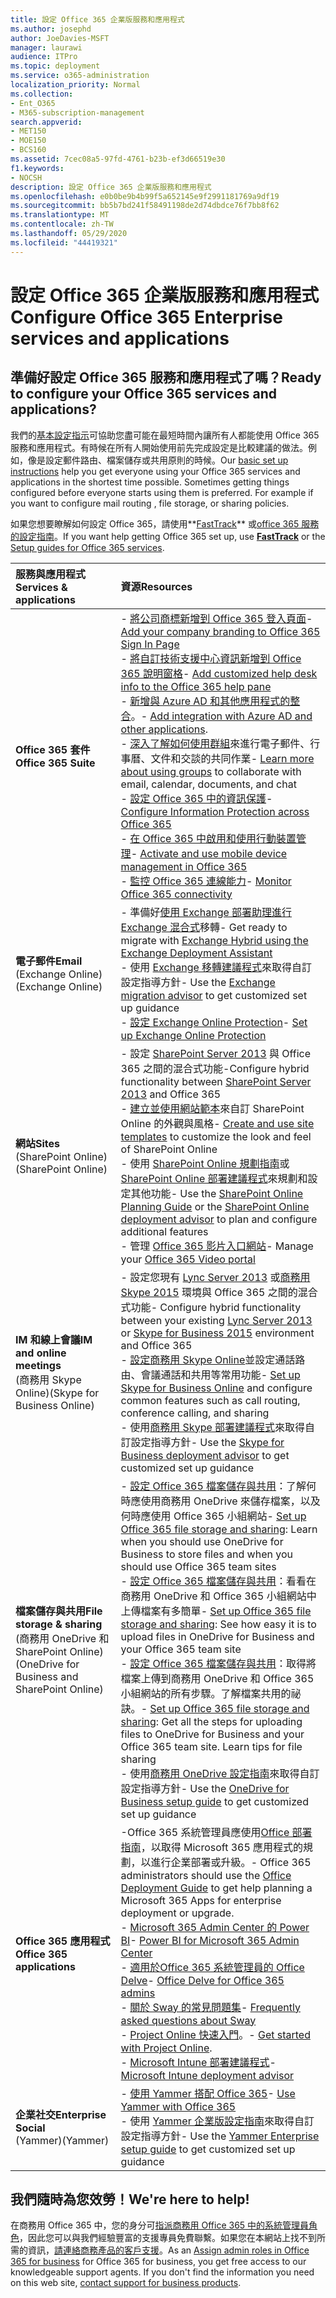 ```yaml
---
title: 設定 Office 365 企業版服務和應用程式
ms.author: josephd
author: JoeDavies-MSFT
manager: laurawi
audience: ITPro
ms.topic: deployment
ms.service: o365-administration
localization_priority: Normal
ms.collection:
- Ent_O365
- M365-subscription-management
search.appverid:
- MET150
- MOE150
- BCS160
ms.assetid: 7cec08a5-97fd-4761-b23b-ef3d66519e30
f1.keywords:
- NOCSH
description: 設定 Office 365 企業版服務和應用程式
ms.openlocfilehash: e0b0be9b4b99f5a652145e9f2991181769a9df19
ms.sourcegitcommit: bb5b7bd241f58491198de2d74dbdce76f7bb8f62
ms.translationtype: MT
ms.contentlocale: zh-TW
ms.lasthandoff: 05/29/2020
ms.locfileid: "44419321"
---
```

# <a name="configure-office-365-enterprise-services-and-applications"></a><span data-ttu-id="f9c40-103">設定 Office 365 企業版服務和應用程式</span><span class="sxs-lookup"><span data-stu-id="f9c40-103">Configure Office 365 Enterprise services and applications</span></span>

## <a name="ready-to-configure-your-office-365-services-and-applications"></a><span data-ttu-id="f9c40-104">準備好設定 Office 365 服務和應用程式了嗎？</span><span class="sxs-lookup"><span data-stu-id="f9c40-104">Ready to configure your Office 365 services and applications?</span></span>

<span data-ttu-id="f9c40-p101">我們的[基本設定指示](https://support.office.com/article/Set-up-Office-365-for-business-6a3a29a0-e616-4713-99d1-15eda62d04fa)可協助您盡可能在最短時間內讓所有人都能使用 Office 365 服務和應用程式。有時候在所有人開始使用前先完成設定是比較建議的做法。例如，像是設定郵件路由、檔案儲存或共用原則的時候。</span><span class="sxs-lookup"><span data-stu-id="f9c40-p101">Our [basic set up instructions](https://support.office.com/article/Set-up-Office-365-for-business-6a3a29a0-e616-4713-99d1-15eda62d04fa) help you get everyone using your Office 365 services and applications in the shortest time possible. Sometimes getting things configured before everyone starts using them is preferred. For example if you want to configure mail routing , file storage, or sharing policies.</span></span> 
  
<span data-ttu-id="f9c40-108">如果您想要瞭解如何設定 Office 365，請使用**[FastTrack](https://fasttrack.microsoft.com/office)** 或[office 365 服務的設定指南](setup-guides-for-office-365.md)。</span><span class="sxs-lookup"><span data-stu-id="f9c40-108">If you want help getting Office 365 set up, use **[FastTrack](https://fasttrack.microsoft.com/office)** or the [Setup guides for Office 365 services](setup-guides-for-office-365.md).</span></span>
  
|<span data-ttu-id="f9c40-109">**服務與應用程式**</span><span class="sxs-lookup"><span data-stu-id="f9c40-109">**Services & applications**</span></span>|<span data-ttu-id="f9c40-110">**資源**</span><span class="sxs-lookup"><span data-stu-id="f9c40-110">**Resources**</span></span>|
|:-----|:-----|
|<span data-ttu-id="f9c40-111">**Office 365 套件**</span><span class="sxs-lookup"><span data-stu-id="f9c40-111">**Office 365 Suite**</span></span> |<span data-ttu-id="f9c40-112">- [將公司商標新增到 Office 365 登入頁面](https://support.office.com/article/Add-your-company-branding-to-Office-365-Sign-In-Page-a1229cdb-ce19-4da5-90c7-2b9b146aef0a)</span><span class="sxs-lookup"><span data-stu-id="f9c40-112">- [Add your company branding to Office 365 Sign In Page](https://support.office.com/article/Add-your-company-branding-to-Office-365-Sign-In-Page-a1229cdb-ce19-4da5-90c7-2b9b146aef0a)</span></span> <br> <span data-ttu-id="f9c40-113">- [將自訂技術支援中心資訊新增到 Office 365 說明窗格](https://support.office.com/article/Add-customized-help-desk-info-to-the-Office-365-help-pane-9dd9b104-68f7-4d49-9a30-82561c7d79a3)</span><span class="sxs-lookup"><span data-stu-id="f9c40-113">- [Add customized help desk info to the Office 365 help pane](https://support.office.com/article/Add-customized-help-desk-info-to-the-Office-365-help-pane-9dd9b104-68f7-4d49-9a30-82561c7d79a3)</span></span> <br> <span data-ttu-id="f9c40-114">- [新增與 Azure AD 和其他應用程式的整合](https://support.office.com/article/Integrated-Apps-and-Azure-AD-for-Office-365-administrators-cb2250e3-451e-416f-bf4e-363549652c2a)。</span><span class="sxs-lookup"><span data-stu-id="f9c40-114">- [Add integration with Azure AD and other applications](https://support.office.com/article/Integrated-Apps-and-Azure-AD-for-Office-365-administrators-cb2250e3-451e-416f-bf4e-363549652c2a).</span></span>  <br> <span data-ttu-id="f9c40-115">- [深入了解如何使用群組](https://support.office.com/Article/Learn-more-about-groups-b565caa1-5c40-40ef-9915-60fdb2d97fa2)來進行電子郵件、行事曆、文件和交談的共同作業</span><span class="sxs-lookup"><span data-stu-id="f9c40-115">- [Learn more about using groups](https://support.office.com/Article/Learn-more-about-groups-b565caa1-5c40-40ef-9915-60fdb2d97fa2) to collaborate with email, calendar, documents, and chat</span></span> <br> <span data-ttu-id="f9c40-116">- [設定 Office 365 中的資訊保護](https://technet.microsoft.com/library/dn532171.aspx)</span><span class="sxs-lookup"><span data-stu-id="f9c40-116">- [Configure Information Protection across Office 365](https://technet.microsoft.com/library/dn532171.aspx)</span></span> <br> <span data-ttu-id="f9c40-117">- [在 Office 365 中啟用和使用行動裝置管理](https://support.office.microsoft.com/article/Manage-mobile-devices-in-Office-365-dd892318-bc44-4eb1-af00-9db5430be3cd)</span><span class="sxs-lookup"><span data-stu-id="f9c40-117">- [Activate and use mobile device management in Office 365](https://support.office.microsoft.com/article/Manage-mobile-devices-in-Office-365-dd892318-bc44-4eb1-af00-9db5430be3cd)</span></span> <br> <span data-ttu-id="f9c40-118">- [監控 Office 365 連線能力](monitor-connectivity.md)</span><span class="sxs-lookup"><span data-stu-id="f9c40-118">- [Monitor Office 365 connectivity](monitor-connectivity.md)</span></span> |
|<span data-ttu-id="f9c40-119">**電子郵件**</span><span class="sxs-lookup"><span data-stu-id="f9c40-119">**Email**</span></span> <br> <span data-ttu-id="f9c40-120">(Exchange Online)</span><span class="sxs-lookup"><span data-stu-id="f9c40-120">(Exchange Online)</span></span> | <span data-ttu-id="f9c40-121">- 準備好[使用 Exchange 部署助理進行 Exchange 混合式](https://technet.microsoft.com/exdeploy2013)移轉</span><span class="sxs-lookup"><span data-stu-id="f9c40-121">- Get ready to migrate with [Exchange Hybrid using the Exchange Deployment Assistant](https://technet.microsoft.com/exdeploy2013)</span></span>  <br> <span data-ttu-id="f9c40-122">- 使用 [Exchange 移轉建議程式](https://aka.ms/office365setup)來取得自訂設定指導方針</span><span class="sxs-lookup"><span data-stu-id="f9c40-122">- Use the [Exchange migration advisor](https://aka.ms/office365setup) to get customized set up guidance</span></span>  <br> <span data-ttu-id="f9c40-123">- [設定 Exchange Online Protection](https://technet.microsoft.com/library/jj723153%28v=exchg.150%29.aspx)</span><span class="sxs-lookup"><span data-stu-id="f9c40-123">- [Set up Exchange Online Protection](https://technet.microsoft.com/library/jj723153%28v=exchg.150%29.aspx)</span></span> |
|<span data-ttu-id="f9c40-124">**網站**</span><span class="sxs-lookup"><span data-stu-id="f9c40-124">**Sites**</span></span> <br> <span data-ttu-id="f9c40-125">(SharePoint Online)</span><span class="sxs-lookup"><span data-stu-id="f9c40-125">(SharePoint Online)</span></span> | <span data-ttu-id="f9c40-126">- 設定 [SharePoint Server 2013](https://technet.microsoft.com/library/jj838715) 與 Office 365 之間的混合式功能</span><span class="sxs-lookup"><span data-stu-id="f9c40-126">-Configure hybrid functionality between [SharePoint Server 2013](https://technet.microsoft.com/library/jj838715) and Office 365</span></span> <br> <span data-ttu-id="f9c40-127">- [建立並使用網站範本](https://support.office.com/article/Create-and-use-site-templates-60371B0F-00E0-4C49-A844-34759EBDD989)來自訂 SharePoint Online 的外觀與風格</span><span class="sxs-lookup"><span data-stu-id="f9c40-127">- [Create and use site templates](https://support.office.com/article/Create-and-use-site-templates-60371B0F-00E0-4C49-A844-34759EBDD989) to customize the look and feel of SharePoint Online</span></span> <br> <span data-ttu-id="f9c40-128">- 使用 [SharePoint Online 規劃指南](https://support.office.com/article/SharePoint-Online-Planning-Guide-for-Office-365-for-business-d5089cdf-3fd2-4230-acbd-20ecda2f9bb8)或 [SharePoint Online 部署建議程式](https://aka.ms/spoguidance)來規劃和設定其他功能</span><span class="sxs-lookup"><span data-stu-id="f9c40-128">- Use the [SharePoint Online Planning Guide](https://support.office.com/article/SharePoint-Online-Planning-Guide-for-Office-365-for-business-d5089cdf-3fd2-4230-acbd-20ecda2f9bb8) or the [SharePoint Online deployment advisor](https://aka.ms/spoguidance) to plan and configure additional features</span></span> <br> <span data-ttu-id="f9c40-129">- 管理 [Office 365 影片入口網站](https://support.office.com/article/Manage-your-Office-365-Video-portal-c059465b-eba9-44e1-b8c7-8ff7793ff5da)</span><span class="sxs-lookup"><span data-stu-id="f9c40-129">- Manage your [Office 365 Video portal](https://support.office.com/article/Manage-your-Office-365-Video-portal-c059465b-eba9-44e1-b8c7-8ff7793ff5da)</span></span> |
|<span data-ttu-id="f9c40-130">**IM 和線上會議**</span><span class="sxs-lookup"><span data-stu-id="f9c40-130">**IM and online meetings**</span></span> <br> <span data-ttu-id="f9c40-131">(商務用 Skype Online)</span><span class="sxs-lookup"><span data-stu-id="f9c40-131">(Skype for Business Online)</span></span> | <span data-ttu-id="f9c40-132">- 設定您現有 [Lync Server 2013](https://technet.microsoft.com/library/jj204805) 或[商務用 Skype 2015](https://technet.microsoft.com/library/jj205403) 環境與 Office 365 之間的混合式功能</span><span class="sxs-lookup"><span data-stu-id="f9c40-132">- Configure hybrid functionality between your existing [Lync Server 2013](https://technet.microsoft.com/library/jj204805) or [Skype for Business 2015](https://technet.microsoft.com/library/jj205403) environment and Office 365</span></span>  <br> <span data-ttu-id="f9c40-133">- [設定商務用 Skype Online](https://support.office.com/article/Set-up-Skype-for-Business-Online-40296968-e779-4259-980b-c2de1c044c6e)並設定通話路由、會議通話和共用等常用功能</span><span class="sxs-lookup"><span data-stu-id="f9c40-133">- [Set up Skype for Business Online](https://support.office.com/article/Set-up-Skype-for-Business-Online-40296968-e779-4259-980b-c2de1c044c6e) and configure common features such as call routing, conference calling, and sharing</span></span>  <br> <span data-ttu-id="f9c40-134">- 使用[商務用 Skype 部署建議程式](https://aka.ms/skypeguidance)來取得自訂設定指導方針</span><span class="sxs-lookup"><span data-stu-id="f9c40-134">- Use the [Skype for Business deployment advisor](https://aka.ms/skypeguidance) to get customized set up guidance</span></span> |
| <span data-ttu-id="f9c40-135">**檔案儲存與共用**</span><span class="sxs-lookup"><span data-stu-id="f9c40-135">**File storage & sharing**</span></span> <br> <span data-ttu-id="f9c40-136">(商務用 OneDrive 和 SharePoint Online)</span><span class="sxs-lookup"><span data-stu-id="f9c40-136">(OneDrive for Business and SharePoint Online)</span></span> | <span data-ttu-id="f9c40-137">- [設定 Office 365 檔案儲存與共用](https://support.office.com/article/7aa9cdc8-2245-4218-81ee-86fa7c35f1de#BKMK_WhatDif)：了解何時應使用商務用 OneDrive 來儲存檔案，以及何時應使用 Office 365 小組網站</span><span class="sxs-lookup"><span data-stu-id="f9c40-137">- [Set up Office 365 file storage and sharing](https://support.office.com/article/7aa9cdc8-2245-4218-81ee-86fa7c35f1de#BKMK_WhatDif): Learn when you should use OneDrive for Business to store files and when you should use Office 365 team sites</span></span> <br> <span data-ttu-id="f9c40-138">- [設定 Office 365 檔案儲存與共用](https://support.office.com/article/7aa9cdc8-2245-4218-81ee-86fa7c35f1de#BKMK_MoveDocsVideo)：看看在商務用 OneDrive 和 Office 365 小組網站中上傳檔案有多簡單</span><span class="sxs-lookup"><span data-stu-id="f9c40-138">- [Set up Office 365 file storage and sharing](https://support.office.com/article/7aa9cdc8-2245-4218-81ee-86fa7c35f1de#BKMK_MoveDocsVideo): See how easy it is to upload files in OneDrive for Business and your Office 365 team site</span></span> <br> <span data-ttu-id="f9c40-p102">- [設定 Office 365 檔案儲存與共用](https://support.office.com/article/7aa9cdc8-2245-4218-81ee-86fa7c35f1de#BKMK_Store)：取得將檔案上傳到商務用 OneDrive 和 Office 365 小組網站的所有步驟。了解檔案共用的祕訣。</span><span class="sxs-lookup"><span data-stu-id="f9c40-p102">- [Set up Office 365 file storage and sharing](https://support.office.com/article/7aa9cdc8-2245-4218-81ee-86fa7c35f1de#BKMK_Store): Get all the steps for uploading files to OneDrive for Business and your Office 365 team site. Learn tips for file sharing </span></span><br> <span data-ttu-id="f9c40-141">- 使用[商務用 OneDrive 設定指南](https://aka.ms/OD4Bguidance)來取得自訂設定指導方針</span><span class="sxs-lookup"><span data-stu-id="f9c40-141">- Use the [OneDrive for Business setup guide](https://aka.ms/OD4Bguidance) to get customized set up guidance</span></span> |
|<span data-ttu-id="f9c40-142">**Office 365 應用程式**</span><span class="sxs-lookup"><span data-stu-id="f9c40-142">**Office 365 applications**</span></span> | <span data-ttu-id="f9c40-143">-Office 365 系統管理員應使用[Office 部署指南](https://docs.microsoft.com/deployoffice)，以取得 Microsoft 365 應用程式的規劃，以進行企業部署或升級。</span><span class="sxs-lookup"><span data-stu-id="f9c40-143">- Office 365 administrators should use the [Office Deployment Guide](https://docs.microsoft.com/deployoffice) to get help planning a Microsoft 365 Apps for enterprise deployment or upgrade.</span></span>  <br> <span data-ttu-id="f9c40-144">- [Microsoft 365 Admin Center 的 Power BI](https://support.office.com/article/Power-BI-for-Office-365-Admin-Center-Help-5e391ecb-500c-47a3-bd0f-a6173b541044)</span><span class="sxs-lookup"><span data-stu-id="f9c40-144">- [Power BI for Microsoft 365 Admin Center](https://support.office.com/article/Power-BI-for-Office-365-Admin-Center-Help-5e391ecb-500c-47a3-bd0f-a6173b541044)</span></span> <br> <span data-ttu-id="f9c40-145">- [適用於Office 365 系統管理員的 Office Delve](https://support.office.com/article/Office-Delve-for-Office-365-admins-54f87a42-15a4-44b4-9df0-d36287d9531b)</span><span class="sxs-lookup"><span data-stu-id="f9c40-145">- [Office Delve for Office 365 admins](https://support.office.com/article/Office-Delve-for-Office-365-admins-54f87a42-15a4-44b4-9df0-d36287d9531b)</span></span> <br> <span data-ttu-id="f9c40-146">- [關於 Sway 的常見問題集](https://support.office.com/article/446380fa-25bf-47b2-996c-e12cb2f9d075)</span><span class="sxs-lookup"><span data-stu-id="f9c40-146">- [Frequently asked questions about Sway](https://support.office.com/article/446380fa-25bf-47b2-996c-e12cb2f9d075)</span></span> <br> <span data-ttu-id="f9c40-147">- [Project Online 快速入門](https://support.office.com/article/Get-started-with-Project-Online-e3e5f64f-ada5-4f9d-a578-130b2d4e5f11)。</span><span class="sxs-lookup"><span data-stu-id="f9c40-147">- [Get started with Project Online](https://support.office.com/article/Get-started-with-Project-Online-e3e5f64f-ada5-4f9d-a578-130b2d4e5f11).</span></span>  <br> <span data-ttu-id="f9c40-148">- [Microsoft Intune 部署建議程式](https://aka.ms/intuneguidance)</span><span class="sxs-lookup"><span data-stu-id="f9c40-148">- [Microsoft Intune deployment advisor](https://aka.ms/intuneguidance)</span></span> |
|<span data-ttu-id="f9c40-149">**企業社交**</span><span class="sxs-lookup"><span data-stu-id="f9c40-149">**Enterprise Social**</span></span> <br> <span data-ttu-id="f9c40-150">(Yammer)</span><span class="sxs-lookup"><span data-stu-id="f9c40-150">(Yammer)</span></span> | <span data-ttu-id="f9c40-151">- [使用 Yammer 搭配 Office 365](https://support.office.com/article/Plan-for-Yammer-integration-with-Office-365-4086681f-6de1-4d39-aa72-752b2af1cbd7)</span><span class="sxs-lookup"><span data-stu-id="f9c40-151">- [Use Yammer with Office 365](https://support.office.com/article/Plan-for-Yammer-integration-with-Office-365-4086681f-6de1-4d39-aa72-752b2af1cbd7)</span></span>  <br> <span data-ttu-id="f9c40-152">- 使用 [Yammer 企業版設定指南](https://aka.ms/yammerdeploy)來取得自訂設定指導方針</span><span class="sxs-lookup"><span data-stu-id="f9c40-152">- Use the [Yammer Enterprise setup guide](https://aka.ms/yammerdeploy) to get customized set up guidance</span></span> |
   
## <a name="were-here-to-help"></a><span data-ttu-id="f9c40-153">我們隨時為您效勞！</span><span class="sxs-lookup"><span data-stu-id="f9c40-153">We're here to help!</span></span>

<span data-ttu-id="f9c40-p103">在商務用 Office 365 中，您的身分可[指派商務用 Office 365 中的系統管理員角色](https://support.office.com/article/eac4d046-1afd-4f1a-85fc-8219c79e1504)，因此您可以與我們經驗豐富的支援專員免費聯繫。如果您在本網站上找不到所需的資訊，[請連絡商務產品的客戶支援](https://support.office.com/article/32a17ca7-6fa0-4870-8a8d-e25ba4ccfd4b)。</span><span class="sxs-lookup"><span data-stu-id="f9c40-p103">As an [Assign admin roles in Office 365 for business](https://support.office.com/article/eac4d046-1afd-4f1a-85fc-8219c79e1504) for Office 365 for business, you get free access to our knowledgeable support agents. If you don't find the information you need on this web site, [contact support for business products](https://support.office.com/article/32a17ca7-6fa0-4870-8a8d-e25ba4ccfd4b).</span></span>